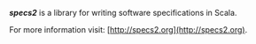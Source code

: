 ***specs2*** is a library for writing software specifications in Scala.

For more information visit: [http://specs2.org](http://specs2.org).